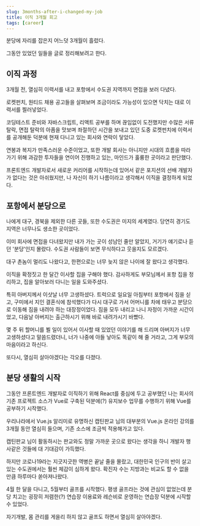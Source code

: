 ```yaml
---
slug: 3months-after-i-changed-my-job
title: 이직 3개월 회고
tags: [career]
---
```


분당에 자리를 잡은지 어느덧 3개월이 흘렀다.

그동안 있었던 일들을 글로 정리해보려고 한다.

<!--truncate-->

## 이직 과정

3개월 전, 열심히 이력서를 내고 포항에서 수도권 지역까지 면접을 보러 다녔다.

로켓펀치, 원티드 채용 공고들을 살펴보며 조금이라도 가능성이 있으면 닥치는 대로 이력서를 찔러넣었다.

코딩테스트 준비와 자바스크립트, 리액트 공부를 하며 끊임없이 도전했지만 수많은 서류 탈락, 면접 탈락의 아픔을 맛보며 좌절하던 시간을 보내고 있던 도중 로켓펀치에 이력서를 공개해둔 덕분에 현재 다니고 있는 회사와 연락이 닿았다.

연봉과 복지가 만족스러운 수준이었고, 또한 개발 회사는 아니지만 시대의 흐름을 따라가기 위해 과감한 투자들을 연이어 진행하고 있는, 마인드가 훌륭한 곳이라고 판단했다.

프론트엔드 개발자로서 새로운 커리어를 시작하는데 있어서 같은 포지션의 선배 개발자가 없다는 것은 아쉬웠지만, 나 자신이 하기 나름이라고 생각해서 이직을 결정하게 되었다.

## 포항에서 분당으로

나에게 대구, 경북을 제외한 다른 곳들, 또한 수도권은 미지의 세계였다. 당연히 경기도 지역은 너무나도 생소한 곳이었다.

이미 회사에 면접을 다녀왔지만 내가 가는 곳이 성남인 줄만 알았지, 거기가 얘기로나 듣던 '분당'인지 몰랐다. 수도권 사람들이 보면 무식하다고 웃을지도 모르겠다.

대구 촌놈이 멀리도 나왔다고, 한편으로는 너무 늦지 않은 나이에 잘 왔다고 생각했다.

이직을 확정짓고 한 달간 이사할 집을 구해야 했다. 감사하게도 부모님께서 포항 집을 정리하고, 집을 알아보러 다니는 일을 도와주셨다.

특히 아버지께서 이삿날 너무 고생하셨다. 트럭으로 일요일 아침부터 포항에서 짐을 싣고, 구미에서 지인 결혼식에 참석했다가 다시 대구로 가서 어머니를 차에 태우고 분당으로 이동해 짐을 내려야 하는 대장정이었다. 짐을 모두 내리고 나니 자정이 가까운 시간이었고, 다음날 아버지는 출근하시기 위해 바로 내려가시기 바빴다.

몇 주 뒤 할머니를 뵐 일이 있어서 이사할 때 있었던 이야기를 해 드리며 아버지가 너무 고생하셨다고 말씀드렸더니, 너가 나중에 아들 낳아도 똑같이 해 줄 거라고, 그게 부모의 마음이라고 하신다.

또다시, 열심히 살아야겠다는 각오를 다졌다.

## 분당 생활의 시작

그동안 프론트엔드 개발자로 이직하기 위해 React를 중심에 두고 공부했던 나는 회사의 기존 프로젝트 소스가 Vue로 구축된 덕분에(?) 유지보수 업무를 수행하기 위해 Vue를 공부하기 시작했다.

우리나라에서 Vue.js 알리미로 유명하신 캡틴판교 님의 대부분의 Vue.js 온라인 강의를 3개월 동안 열심히 들으며, 기존 소스에 조금씩 적용해가고 있다.

캡틴판교 님이 활동하시는 판교와도 정말 가까운 곳으로 왔다는 생각을 하니 개발자 행사같은 것들에 대 기대감이 가득했다.

하지만 코로나19라는 지긋지긋한 역병은 끝날 줄을 몰랐고, 대한민국 인구의 반이 살고 있는 수도권에서는 훨씬 체감이 심하게 왔다. 확진자 수는 지방과는 비교도 할 수 없을 만큼 하루마다 쏟아져나왔다.

4월 한 달을 다니고, 5월부터 골프를 시작했다. 평생 골프라는 것에 관심이 없었는데 분당 치고는 굉장히 저렴한(?) 연습장 이용료와 레슨비로 운영하는 연습장 덕분에 시작할 수 있었다.

자기개발, 몸 관리를 게을리 하지 않고 골프도 하면서 열심히 살아야겠다.
